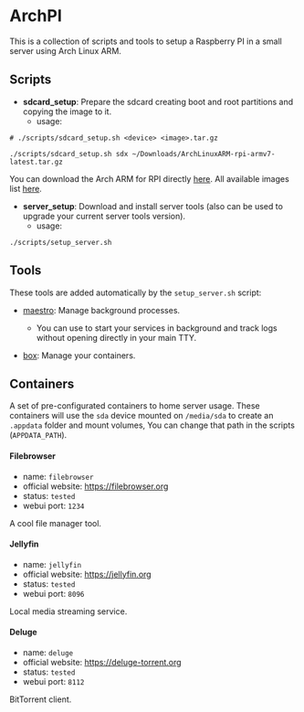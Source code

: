 # ArchPI

This is a collection of scripts and tools to setup a Raspberry PI in a small server using Arch Linux ARM.

## Scripts

- **sdcard_setup**: Prepare the sdcard creating boot and root partitions and copying the image to it.
  - usage:

```shell
# ./scripts/sdcard_setup.sh <device> <image>.tar.gz

./scripts/sdcard_setup.sh sdx ~/Downloads/ArchLinuxARM-rpi-armv7-latest.tar.gz
```

You can download the Arch ARM for RPI directly [here](http://os.archlinuxarm.org/os/ArchLinuxARM-rpi-armv7-latest.tar.gz).
All available images list [here](https://archlinuxarm.org/about/downloads).

- **server_setup**: Download and install server tools (also can be used to upgrade your current server tools version).
  - usage:

```shell
./scripts/setup_server.sh
```

## Tools

These tools are added automatically by the `setup_server.sh` script:

- [maestro](https://github.com/Raisess/maestro): Manage background processes.
  - You can use to start your services in background and track logs without opening directly in your main TTY.

- [box](https://github.com/Raisess/box): Manage your containers.

## Containers

A set of pre-configurated containers to home server usage.
These containers will use the `sda` device mounted on `/media/sda` to create an `.appdata` folder and mount volumes,
You can change that path in the scripts (`APPDATA_PATH`).

#### Filebrowser

- name: `filebrowser`
- official website: https://filebrowser.org
- status: `tested`
- webui port: `1234`

A cool file manager tool.

#### Jellyfin

- name: `jellyfin`
- official website: https://jellyfin.org
- status: `tested`
- webui port: `8096`

Local media streaming service.

#### Deluge

- name: `deluge`
- official website: https://deluge-torrent.org
- status: `tested`
- webui port: `8112`

BitTorrent client.

